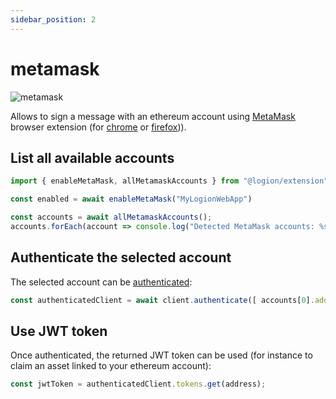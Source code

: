```yaml
---
sidebar_position: 2
---
```


# metamask

![metamask](/img/metamask.png)

Allows to sign a message with an ethereum account using [MetaMask](https://metamask.io/) browser extension (for [chrome](https://chrome.google.com/webstore/detail/metamask/nkbihfbeogaeaoehlefnkodbefgpgknn) or [firefox](https://addons.mozilla.org/firefox/addon/ether-metamask/))).


## List all available accounts

```typescript
import { enableMetaMask, allMetamaskAccounts } from "@logion/extension";

const enabled = await enableMetaMask("MyLogionWebApp")

const accounts = await allMetamaskAccounts();
accounts.forEach(account => console.log("Detected MetaMask accounts: %s", account.address));
```

## Authenticate the selected account 
The selected account can be [authenticated](/docs/client/authentication.md):

```typescript
const authenticatedClient = await client.authenticate([ accounts[0].address ], signer);
```

## Use JWT token

Once authenticated, the returned JWT token can be used (for instance to claim an asset linked to your ethereum account):

```typescript
const jwtToken = authenticatedClient.tokens.get(address);
```

